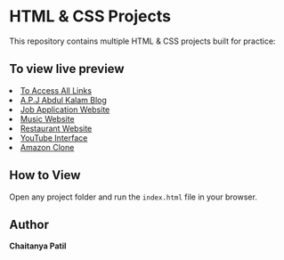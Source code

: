 # HTML & CSS Projects

This repository contains multiple HTML & CSS projects built for practice:

## To view live preview

<li><a href="https://chaitanya3107-p.github.io/HTML-CSS-Projects/index.html">To Access All Links</a></li>
<li><a href="https://chaitanya3107-p.github.io/HTML-CSS-Projects/A.P.J%20Abdul%20Kalam%20Blog/">A.P.J Abdul Kalam Blog</a></li>
    <li><a href="https://chaitanya3107-p.github.io/HTML-CSS-Projects/Job%20application%20(web)/">Job Application Website</a></li>
    <li><a href="https://chaitanya3107-p.github.io/HTML-CSS-Projects/Music%20Website/">Music Website</a></li>
    <li><a href="https://chaitanya3107-p.github.io/HTML-CSS-Projects/Restaurant%20Website/">Restaurant Website</a></li>
    <li><a href="https://chaitanya3107-p.github.io/HTML-CSS-Projects/Youtube%20Interface/">YouTube Interface</a></li>
    <li><a href="https://chaitanya3107-p.github.io/HTML-CSS-Projects/amazon-clone/">Amazon Clone</a></li>

## How to View

Open any project folder and run the `index.html` file in your browser.

## Author

**Chaitanya Patil**
